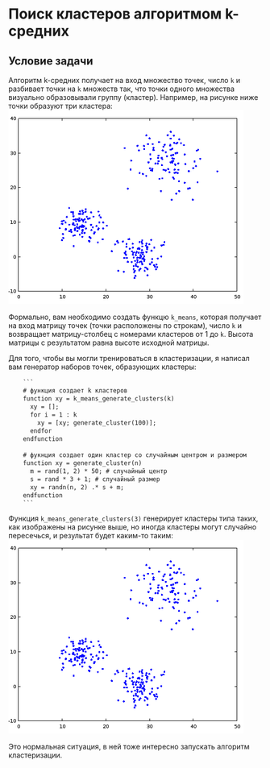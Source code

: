 # Поиск кластеров алгоритмом k-средних

## Условие задачи

Алгоритм k-средних получает на вход множество точек, число `k` и разбивает точки на `k` множеств так, что точки одного множества визуально образовывали группу (кластер). Например, на рисунке ниже точки образуют три кластера:
![3 кластера](clusters1.png)

Формально, вам необходимо создать функцю `k_means`, которая получает на вход матрицу точек (точки расположены по строкам), число `k` и возвращает матрицу-столбец с номерами кластеров от 1 до `k`. Высота матрицы с результатом равна высоте исходной матрицы.

Для того, чтобы вы могли тренироваться в кластеризации, я написал вам генератор наборов точек, образующих кластеры:

        ```
        # функция создает k кластеров
        function xy = k_means_generate_clusters(k)
          xy = [];
          for i = 1 : k
            xy = [xy; generate_cluster(100)];
          endfor
        endfunction

        # фукнция создает один кластер со случайным центром и размером
        function xy = generate_cluster(n)
          m = rand(1, 2) * 50; # случайный центр
          s = rand * 3 + 1; # случайный размер
          xy = randn(n, 2) .* s + m;
        endfunction
        ```
Функция `k_means_generate_clusters(3)` генерирует кластеры типа таких, как изображены на рисунке выше, но иногда кластеры могут случайно пересечься, и результат будет каким-то таким:
![3 кластера](clusters1.png)

Это нормальная ситуация, в ней тоже интересно запускать алгоритм кластеризации.
